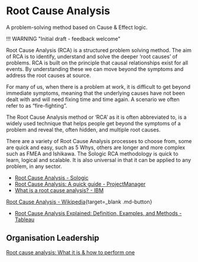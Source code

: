# Root Cause Analysis

A problem-solving method based on Cause & Effect logic.

!!! WARNING "Initial draft - feedback welcome"

Root Cause Analysis (RCA) is a structured problem solving method. The aim of RCA is to identify, understand and solve the deeper ‘root causes’ of problems.  RCA is built on the principle that causal relationships exist for all events. By understanding these we can move beyond the symptoms and address the root causes at source.

For many of us, when there is a problem at work, it is difficult to get beyond immediate symptoms, meaning that the underlying causes have not been dealt with and will need fixing time and time again.  A scenario we often refer to as “fire-fighting”.   

The Root Cause Analysis method or ‘RCA’ as it is often abbreviated to, is a widely used technique that helps people get beyond the symptoms of a problem and reveal the, often hidden, and multiple root causes.

There are a variety of Root Cause Analysis processes to choose from, some are quick and easy, such as 5 Whys, others are longer and more complex such as FMEA and Ishikawa. The Sologic RCA methodology is quick to learn, logical and scalable.  It is also universal in that it can be applied to any problem, in any sector.

- [Root Cause Analysis - Sologic](https://www.sologic.com/en-gb/about/root-cause-analysis)
- [Root Cause Analysis: A quick guide - ProjectManager](https://www.projectmanager.com/blog/root-cause-analysis-guide)
- [What is a root cause analysis? - IBM](https://www.ibm.com/topics/root-cause-analysis)

[Root Cause Analysis - Wikipedia](https://en.wikipedia.org/wiki/Root_cause_analysis){target=_blank .md-button} 


- [Root Cause Analysis Explained: Definition, Examples, and Methods - Tableau](https://www.tableau.com/learn/articles/root-cause-analysis)


## Organisation Leadership

[Root cause analysis: What it is & how to perform one](https://online.hbs.edu/blog/post/root-cause-analysis)


